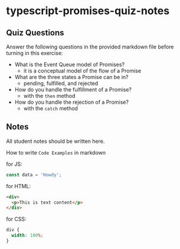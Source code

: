 # typescript-promises-quiz-notes

## Quiz Questions

Answer the following questions in the provided markdown file before turning in this exercise:

- What is the Event Queue model of Promises?
  - it is a conceptual model of the flow of a Promise
- What are the three states a Promise can be in?
  - pending, fulfilled, and rejected
- How do you handle the fulfillment of a Promise?
  - with the `then` method
- How do you handle the rejection of a Promise?
  - with the `catch` method

## Notes

All student notes should be written here.

How to write `Code Examples` in markdown

for JS:

```javascript
const data = 'Howdy';
```

for HTML:

```html
<div>
  <p>This is text content</p>
</div>
```

for CSS:

```css
div {
  width: 100%;
}
```

